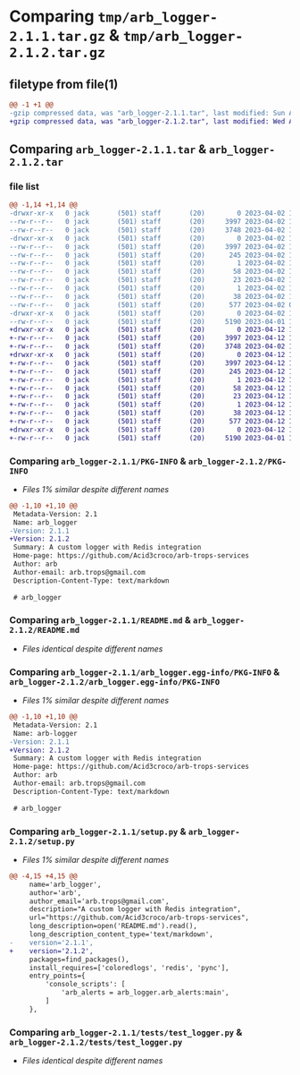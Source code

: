 # Comparing `tmp/arb_logger-2.1.1.tar.gz` & `tmp/arb_logger-2.1.2.tar.gz`

## filetype from file(1)

```diff
@@ -1 +1 @@
-gzip compressed data, was "arb_logger-2.1.1.tar", last modified: Sun Apr  2 11:06:55 2023, max compression
+gzip compressed data, was "arb_logger-2.1.2.tar", last modified: Wed Apr 12 13:09:19 2023, max compression
```

## Comparing `arb_logger-2.1.1.tar` & `arb_logger-2.1.2.tar`

### file list

```diff
@@ -1,14 +1,14 @@
-drwxr-xr-x   0 jack       (501) staff       (20)        0 2023-04-02 11:06:55.370708 arb_logger-2.1.1/
--rw-r--r--   0 jack       (501) staff       (20)     3997 2023-04-02 11:06:55.370516 arb_logger-2.1.1/PKG-INFO
--rw-r--r--   0 jack       (501) staff       (20)     3748 2023-04-02 10:52:02.000000 arb_logger-2.1.1/README.md
-drwxr-xr-x   0 jack       (501) staff       (20)        0 2023-04-02 11:06:55.369876 arb_logger-2.1.1/arb_logger.egg-info/
--rw-r--r--   0 jack       (501) staff       (20)     3997 2023-04-02 11:06:55.000000 arb_logger-2.1.1/arb_logger.egg-info/PKG-INFO
--rw-r--r--   0 jack       (501) staff       (20)      245 2023-04-02 11:06:55.000000 arb_logger-2.1.1/arb_logger.egg-info/SOURCES.txt
--rw-r--r--   0 jack       (501) staff       (20)        1 2023-04-02 11:06:55.000000 arb_logger-2.1.1/arb_logger.egg-info/dependency_links.txt
--rw-r--r--   0 jack       (501) staff       (20)       58 2023-04-02 11:06:55.000000 arb_logger-2.1.1/arb_logger.egg-info/entry_points.txt
--rw-r--r--   0 jack       (501) staff       (20)       23 2023-04-02 11:06:55.000000 arb_logger-2.1.1/arb_logger.egg-info/requires.txt
--rw-r--r--   0 jack       (501) staff       (20)        1 2023-04-02 11:06:55.000000 arb_logger-2.1.1/arb_logger.egg-info/top_level.txt
--rw-r--r--   0 jack       (501) staff       (20)       38 2023-04-02 11:06:55.370766 arb_logger-2.1.1/setup.cfg
--rw-r--r--   0 jack       (501) staff       (20)      577 2023-04-02 08:39:18.000000 arb_logger-2.1.1/setup.py
-drwxr-xr-x   0 jack       (501) staff       (20)        0 2023-04-02 11:06:55.370011 arb_logger-2.1.1/tests/
--rw-r--r--   0 jack       (501) staff       (20)     5190 2023-04-01 10:33:30.000000 arb_logger-2.1.1/tests/test_logger.py
+drwxr-xr-x   0 jack       (501) staff       (20)        0 2023-04-12 13:09:19.924234 arb_logger-2.1.2/
+-rw-r--r--   0 jack       (501) staff       (20)     3997 2023-04-12 13:09:19.924085 arb_logger-2.1.2/PKG-INFO
+-rw-r--r--   0 jack       (501) staff       (20)     3748 2023-04-02 10:52:02.000000 arb_logger-2.1.2/README.md
+drwxr-xr-x   0 jack       (501) staff       (20)        0 2023-04-12 13:09:19.923538 arb_logger-2.1.2/arb_logger.egg-info/
+-rw-r--r--   0 jack       (501) staff       (20)     3997 2023-04-12 13:09:19.000000 arb_logger-2.1.2/arb_logger.egg-info/PKG-INFO
+-rw-r--r--   0 jack       (501) staff       (20)      245 2023-04-12 13:09:19.000000 arb_logger-2.1.2/arb_logger.egg-info/SOURCES.txt
+-rw-r--r--   0 jack       (501) staff       (20)        1 2023-04-12 13:09:19.000000 arb_logger-2.1.2/arb_logger.egg-info/dependency_links.txt
+-rw-r--r--   0 jack       (501) staff       (20)       58 2023-04-12 13:09:19.000000 arb_logger-2.1.2/arb_logger.egg-info/entry_points.txt
+-rw-r--r--   0 jack       (501) staff       (20)       23 2023-04-12 13:09:19.000000 arb_logger-2.1.2/arb_logger.egg-info/requires.txt
+-rw-r--r--   0 jack       (501) staff       (20)        1 2023-04-12 13:09:19.000000 arb_logger-2.1.2/arb_logger.egg-info/top_level.txt
+-rw-r--r--   0 jack       (501) staff       (20)       38 2023-04-12 13:09:19.924290 arb_logger-2.1.2/setup.cfg
+-rw-r--r--   0 jack       (501) staff       (20)      577 2023-04-12 13:08:32.000000 arb_logger-2.1.2/setup.py
+drwxr-xr-x   0 jack       (501) staff       (20)        0 2023-04-12 13:09:19.923675 arb_logger-2.1.2/tests/
+-rw-r--r--   0 jack       (501) staff       (20)     5190 2023-04-01 10:33:30.000000 arb_logger-2.1.2/tests/test_logger.py
```

### Comparing `arb_logger-2.1.1/PKG-INFO` & `arb_logger-2.1.2/PKG-INFO`

 * *Files 1% similar despite different names*

```diff
@@ -1,10 +1,10 @@
 Metadata-Version: 2.1
 Name: arb_logger
-Version: 2.1.1
+Version: 2.1.2
 Summary: A custom logger with Redis integration
 Home-page: https://github.com/Acid3croco/arb-trops-services
 Author: arb
 Author-email: arb.trops@gmail.com
 Description-Content-Type: text/markdown
 
 # arb_logger
```

### Comparing `arb_logger-2.1.1/README.md` & `arb_logger-2.1.2/README.md`

 * *Files identical despite different names*

### Comparing `arb_logger-2.1.1/arb_logger.egg-info/PKG-INFO` & `arb_logger-2.1.2/arb_logger.egg-info/PKG-INFO`

 * *Files 1% similar despite different names*

```diff
@@ -1,10 +1,10 @@
 Metadata-Version: 2.1
 Name: arb-logger
-Version: 2.1.1
+Version: 2.1.2
 Summary: A custom logger with Redis integration
 Home-page: https://github.com/Acid3croco/arb-trops-services
 Author: arb
 Author-email: arb.trops@gmail.com
 Description-Content-Type: text/markdown
 
 # arb_logger
```

### Comparing `arb_logger-2.1.1/setup.py` & `arb_logger-2.1.2/setup.py`

 * *Files 1% similar despite different names*

```diff
@@ -4,15 +4,15 @@
     name='arb_logger',
     author='arb',
     author_email='arb.trops@gmail.com',
     description="A custom logger with Redis integration",
     url="https://github.com/Acid3croco/arb-trops-services",
     long_description=open('README.md').read(),
     long_description_content_type='text/markdown',
-    version='2.1.1',
+    version='2.1.2',
     packages=find_packages(),
     install_requires=['coloredlogs', 'redis', 'pync'],
     entry_points={
         'console_scripts': [
             'arb_alerts = arb_logger.arb_alerts:main',
         ]
     },
```

### Comparing `arb_logger-2.1.1/tests/test_logger.py` & `arb_logger-2.1.2/tests/test_logger.py`

 * *Files identical despite different names*

